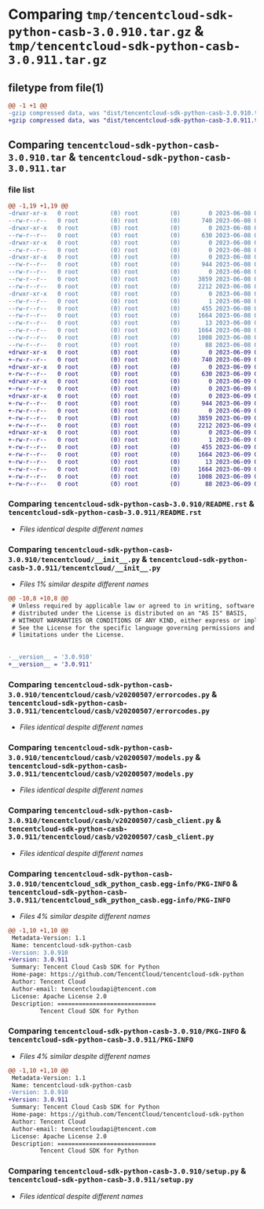 # Comparing `tmp/tencentcloud-sdk-python-casb-3.0.910.tar.gz` & `tmp/tencentcloud-sdk-python-casb-3.0.911.tar.gz`

## filetype from file(1)

```diff
@@ -1 +1 @@
-gzip compressed data, was "dist/tencentcloud-sdk-python-casb-3.0.910.tar", last modified: Thu Jun  8 09:04:31 2023, max compression
+gzip compressed data, was "dist/tencentcloud-sdk-python-casb-3.0.911.tar", last modified: Fri Jun  9 02:13:47 2023, max compression
```

## Comparing `tencentcloud-sdk-python-casb-3.0.910.tar` & `tencentcloud-sdk-python-casb-3.0.911.tar`

### file list

```diff
@@ -1,19 +1,19 @@
-drwxr-xr-x   0 root         (0) root         (0)        0 2023-06-08 09:04:31.000000 tencentcloud-sdk-python-casb-3.0.910/
--rw-r--r--   0 root         (0) root         (0)      740 2023-06-08 09:04:29.000000 tencentcloud-sdk-python-casb-3.0.910/README.rst
-drwxr-xr-x   0 root         (0) root         (0)        0 2023-06-08 09:04:31.000000 tencentcloud-sdk-python-casb-3.0.910/tencentcloud/
--rw-r--r--   0 root         (0) root         (0)      630 2023-06-08 09:04:29.000000 tencentcloud-sdk-python-casb-3.0.910/tencentcloud/__init__.py
-drwxr-xr-x   0 root         (0) root         (0)        0 2023-06-08 09:04:31.000000 tencentcloud-sdk-python-casb-3.0.910/tencentcloud/casb/
--rw-r--r--   0 root         (0) root         (0)        0 2023-06-08 09:04:29.000000 tencentcloud-sdk-python-casb-3.0.910/tencentcloud/casb/__init__.py
-drwxr-xr-x   0 root         (0) root         (0)        0 2023-06-08 09:04:31.000000 tencentcloud-sdk-python-casb-3.0.910/tencentcloud/casb/v20200507/
--rw-r--r--   0 root         (0) root         (0)      944 2023-06-08 09:04:29.000000 tencentcloud-sdk-python-casb-3.0.910/tencentcloud/casb/v20200507/errorcodes.py
--rw-r--r--   0 root         (0) root         (0)        0 2023-06-08 09:04:29.000000 tencentcloud-sdk-python-casb-3.0.910/tencentcloud/casb/v20200507/__init__.py
--rw-r--r--   0 root         (0) root         (0)     3859 2023-06-08 09:04:29.000000 tencentcloud-sdk-python-casb-3.0.910/tencentcloud/casb/v20200507/models.py
--rw-r--r--   0 root         (0) root         (0)     2212 2023-06-08 09:04:29.000000 tencentcloud-sdk-python-casb-3.0.910/tencentcloud/casb/v20200507/casb_client.py
-drwxr-xr-x   0 root         (0) root         (0)        0 2023-06-08 09:04:31.000000 tencentcloud-sdk-python-casb-3.0.910/tencentcloud_sdk_python_casb.egg-info/
--rw-r--r--   0 root         (0) root         (0)        1 2023-06-08 09:04:31.000000 tencentcloud-sdk-python-casb-3.0.910/tencentcloud_sdk_python_casb.egg-info/dependency_links.txt
--rw-r--r--   0 root         (0) root         (0)      455 2023-06-08 09:04:31.000000 tencentcloud-sdk-python-casb-3.0.910/tencentcloud_sdk_python_casb.egg-info/SOURCES.txt
--rw-r--r--   0 root         (0) root         (0)     1664 2023-06-08 09:04:31.000000 tencentcloud-sdk-python-casb-3.0.910/tencentcloud_sdk_python_casb.egg-info/PKG-INFO
--rw-r--r--   0 root         (0) root         (0)       13 2023-06-08 09:04:31.000000 tencentcloud-sdk-python-casb-3.0.910/tencentcloud_sdk_python_casb.egg-info/top_level.txt
--rw-r--r--   0 root         (0) root         (0)     1664 2023-06-08 09:04:31.000000 tencentcloud-sdk-python-casb-3.0.910/PKG-INFO
--rw-r--r--   0 root         (0) root         (0)     1008 2023-06-08 09:04:29.000000 tencentcloud-sdk-python-casb-3.0.910/setup.py
--rw-r--r--   0 root         (0) root         (0)       88 2023-06-08 09:04:31.000000 tencentcloud-sdk-python-casb-3.0.910/setup.cfg
+drwxr-xr-x   0 root         (0) root         (0)        0 2023-06-09 02:13:47.000000 tencentcloud-sdk-python-casb-3.0.911/
+-rw-r--r--   0 root         (0) root         (0)      740 2023-06-09 02:13:47.000000 tencentcloud-sdk-python-casb-3.0.911/README.rst
+drwxr-xr-x   0 root         (0) root         (0)        0 2023-06-09 02:13:47.000000 tencentcloud-sdk-python-casb-3.0.911/tencentcloud/
+-rw-r--r--   0 root         (0) root         (0)      630 2023-06-09 02:13:47.000000 tencentcloud-sdk-python-casb-3.0.911/tencentcloud/__init__.py
+drwxr-xr-x   0 root         (0) root         (0)        0 2023-06-09 02:13:47.000000 tencentcloud-sdk-python-casb-3.0.911/tencentcloud/casb/
+-rw-r--r--   0 root         (0) root         (0)        0 2023-06-09 02:13:47.000000 tencentcloud-sdk-python-casb-3.0.911/tencentcloud/casb/__init__.py
+drwxr-xr-x   0 root         (0) root         (0)        0 2023-06-09 02:13:47.000000 tencentcloud-sdk-python-casb-3.0.911/tencentcloud/casb/v20200507/
+-rw-r--r--   0 root         (0) root         (0)      944 2023-06-09 02:13:47.000000 tencentcloud-sdk-python-casb-3.0.911/tencentcloud/casb/v20200507/errorcodes.py
+-rw-r--r--   0 root         (0) root         (0)        0 2023-06-09 02:13:47.000000 tencentcloud-sdk-python-casb-3.0.911/tencentcloud/casb/v20200507/__init__.py
+-rw-r--r--   0 root         (0) root         (0)     3859 2023-06-09 02:13:47.000000 tencentcloud-sdk-python-casb-3.0.911/tencentcloud/casb/v20200507/models.py
+-rw-r--r--   0 root         (0) root         (0)     2212 2023-06-09 02:13:47.000000 tencentcloud-sdk-python-casb-3.0.911/tencentcloud/casb/v20200507/casb_client.py
+drwxr-xr-x   0 root         (0) root         (0)        0 2023-06-09 02:13:47.000000 tencentcloud-sdk-python-casb-3.0.911/tencentcloud_sdk_python_casb.egg-info/
+-rw-r--r--   0 root         (0) root         (0)        1 2023-06-09 02:13:47.000000 tencentcloud-sdk-python-casb-3.0.911/tencentcloud_sdk_python_casb.egg-info/dependency_links.txt
+-rw-r--r--   0 root         (0) root         (0)      455 2023-06-09 02:13:47.000000 tencentcloud-sdk-python-casb-3.0.911/tencentcloud_sdk_python_casb.egg-info/SOURCES.txt
+-rw-r--r--   0 root         (0) root         (0)     1664 2023-06-09 02:13:47.000000 tencentcloud-sdk-python-casb-3.0.911/tencentcloud_sdk_python_casb.egg-info/PKG-INFO
+-rw-r--r--   0 root         (0) root         (0)       13 2023-06-09 02:13:47.000000 tencentcloud-sdk-python-casb-3.0.911/tencentcloud_sdk_python_casb.egg-info/top_level.txt
+-rw-r--r--   0 root         (0) root         (0)     1664 2023-06-09 02:13:47.000000 tencentcloud-sdk-python-casb-3.0.911/PKG-INFO
+-rw-r--r--   0 root         (0) root         (0)     1008 2023-06-09 02:13:47.000000 tencentcloud-sdk-python-casb-3.0.911/setup.py
+-rw-r--r--   0 root         (0) root         (0)       88 2023-06-09 02:13:47.000000 tencentcloud-sdk-python-casb-3.0.911/setup.cfg
```

### Comparing `tencentcloud-sdk-python-casb-3.0.910/README.rst` & `tencentcloud-sdk-python-casb-3.0.911/README.rst`

 * *Files identical despite different names*

### Comparing `tencentcloud-sdk-python-casb-3.0.910/tencentcloud/__init__.py` & `tencentcloud-sdk-python-casb-3.0.911/tencentcloud/__init__.py`

 * *Files 1% similar despite different names*

```diff
@@ -10,8 +10,8 @@
 # Unless required by applicable law or agreed to in writing, software
 # distributed under the License is distributed on an "AS IS" BASIS,
 # WITHOUT WARRANTIES OR CONDITIONS OF ANY KIND, either express or implied.
 # See the License for the specific language governing permissions and
 # limitations under the License.
 
 
-__version__ = '3.0.910'
+__version__ = '3.0.911'
```

### Comparing `tencentcloud-sdk-python-casb-3.0.910/tencentcloud/casb/v20200507/errorcodes.py` & `tencentcloud-sdk-python-casb-3.0.911/tencentcloud/casb/v20200507/errorcodes.py`

 * *Files identical despite different names*

### Comparing `tencentcloud-sdk-python-casb-3.0.910/tencentcloud/casb/v20200507/models.py` & `tencentcloud-sdk-python-casb-3.0.911/tencentcloud/casb/v20200507/models.py`

 * *Files identical despite different names*

### Comparing `tencentcloud-sdk-python-casb-3.0.910/tencentcloud/casb/v20200507/casb_client.py` & `tencentcloud-sdk-python-casb-3.0.911/tencentcloud/casb/v20200507/casb_client.py`

 * *Files identical despite different names*

### Comparing `tencentcloud-sdk-python-casb-3.0.910/tencentcloud_sdk_python_casb.egg-info/PKG-INFO` & `tencentcloud-sdk-python-casb-3.0.911/tencentcloud_sdk_python_casb.egg-info/PKG-INFO`

 * *Files 4% similar despite different names*

```diff
@@ -1,10 +1,10 @@
 Metadata-Version: 1.1
 Name: tencentcloud-sdk-python-casb
-Version: 3.0.910
+Version: 3.0.911
 Summary: Tencent Cloud Casb SDK for Python
 Home-page: https://github.com/TencentCloud/tencentcloud-sdk-python
 Author: Tencent Cloud
 Author-email: tencentcloudapi@tencent.com
 License: Apache License 2.0
 Description: ============================
         Tencent Cloud SDK for Python
```

### Comparing `tencentcloud-sdk-python-casb-3.0.910/PKG-INFO` & `tencentcloud-sdk-python-casb-3.0.911/PKG-INFO`

 * *Files 4% similar despite different names*

```diff
@@ -1,10 +1,10 @@
 Metadata-Version: 1.1
 Name: tencentcloud-sdk-python-casb
-Version: 3.0.910
+Version: 3.0.911
 Summary: Tencent Cloud Casb SDK for Python
 Home-page: https://github.com/TencentCloud/tencentcloud-sdk-python
 Author: Tencent Cloud
 Author-email: tencentcloudapi@tencent.com
 License: Apache License 2.0
 Description: ============================
         Tencent Cloud SDK for Python
```

### Comparing `tencentcloud-sdk-python-casb-3.0.910/setup.py` & `tencentcloud-sdk-python-casb-3.0.911/setup.py`

 * *Files identical despite different names*

